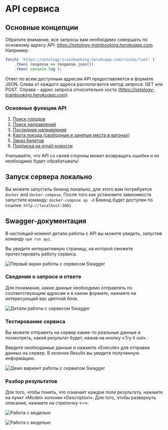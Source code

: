 # API сервиса

## Основные концепции

Обратите внимание, все запросы вам необходимо совершать по основному адресу API:
*https://netology-trainbooking.herokuapp.com*. Например:

```js
fetch( 'https://netology-trainbooking.herokuapp.com/routes/last' )
    .then( response => response.json())
    .then( console.log );
```

Ответ по всем доступным адресам API предоставляется в формате JSON.
Слева от каждого адреса располагается метод запроса: GET или POST.
Справа - адрес запроса относительно хоста (*https://netology-trainbooking.herokuapp.com*).

### Основные функции API

1. [Поиск городов](./api/cities.md)
2. [Поиск направлений](./api/routes.md)
3. [Последние направления](./api/last-routes.md)
4. [Карта поезда (свободные и занятые места в вагонах)](./api/seats.md)
5. [Заказ билетов](./api/order.md)
6. [Подписка на email-новости](./api/subscribe.md)

Учитывайте, что API со своей стороны может возвращать ошибки и их необходимо будет обрабатывать!

## Запуск сервера локально
Вы можете запустить бекенд локально, для этого вам потребуется `docker` and `docker-compose`.
После того как установите зависимости запустите команду:
```docker-compose up -d```
Бекенд будет доступен по ссылке: ```http://localhost:3001```

## Swagger-документация
В настоящий момент детали работы с API вы можете увидеть, запустив команду
```npm run api```.

Вы увидите интерактивную страницу, на которой сможете протестировать 
работу сервиса.

![Первый экран работы с сервисом Swagger](./images/swagger.png)


### Сведения о запросе и ответе

Для понимания, какие данные необходимо отправлять по соответствующим адресам
и в каком формате, нажмите на интересующий вас цветной блок.

![Детали работы с сервисом Swagger](./images/swagger-details.png)

### Тестирование сервиса

Вы можете отправить на сервер какие-то реальные данные и посмотреть,
какой результат будет, нажав на кнопку «Try it out».

Введите необходимые данные и нажмите «Execute» для отправки данных на сервер.
В колонке Results вы увидите полученную информацию.

![Демо вариант работы с сервисом Swagger](./images/swagger-try.png)

### Разбор результатов

Для того, чтобы понять, что означает каждое поле результата, нажмите на пункт 
«Model» колонки «Description». Для того, чтобы развернуть описание, нажмите
на стрелочку «>»:

![Работа с моделью](./images/swagger-model.png)

![Работа с моделью](./images/swagger-model-2.png)
